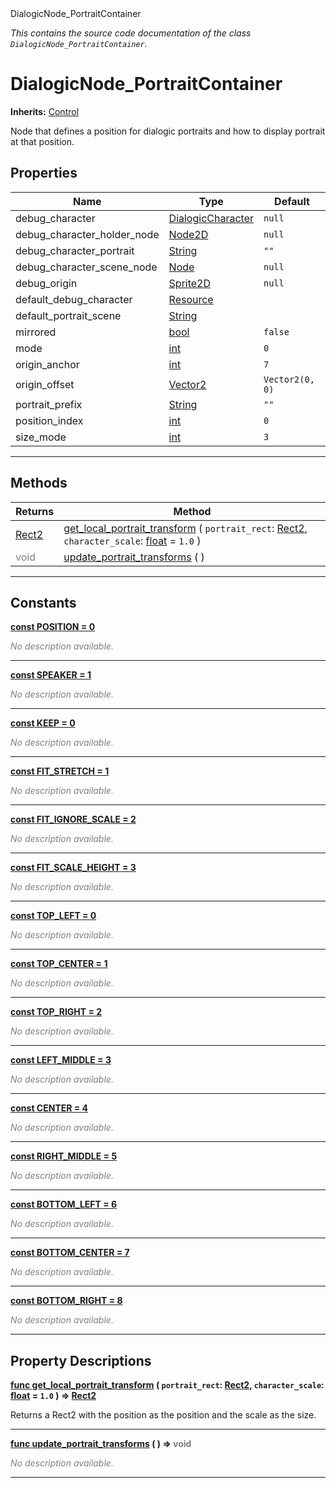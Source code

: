 
<div class="header-banner purple">
<div class="header-label purple">DialogicNode_PortraitContainer</div>
</div>

*This contains the source code documentation of the class `DialogicNode_PortraitContainer`.*
        
# DialogicNode_PortraitContainer
**Inherits:** [Control](https://docs.godotengine.org/en/latest/classes/class_control.html#class-control)

Node that defines a position for dialogic portraits and how to display portrait at that position.
## Properties
Name | Type | Default 
--- | --- | --- 
debug_character | [DialogicCharacter](class_dialogiccharacter.md) |  `null` 
debug_character_holder_node | [Node2D](https://docs.godotengine.org/en/latest/classes/class_node2d.html#class-node2d) |  `null` 
debug_character_portrait | [String](https://docs.godotengine.org/en/latest/classes/class_string.html#class-string) |  `""` 
debug_character_scene_node | [Node](https://docs.godotengine.org/en/latest/classes/class_node.html#class-node) |  `null` 
debug_origin | [Sprite2D](https://docs.godotengine.org/en/latest/classes/class_sprite2d.html#class-sprite2d) |  `null` 
default_debug_character | [Resource](https://docs.godotengine.org/en/latest/classes/class_resource.html#class-resource) |   
default_portrait_scene | [String](https://docs.godotengine.org/en/latest/classes/class_string.html#class-string) |   
mirrored | [bool](https://docs.godotengine.org/en/latest/classes/class_bool.html#class-bool) |  `false` 
mode | [int](https://docs.godotengine.org/en/latest/classes/class_int.html#class-int) |  `0` 
origin_anchor | [int](https://docs.godotengine.org/en/latest/classes/class_int.html#class-int) |  `7` 
origin_offset | [Vector2](https://docs.godotengine.org/en/latest/classes/class_vector2.html#class-vector2) |  `Vector2(0, 0)` 
portrait_prefix | [String](https://docs.godotengine.org/en/latest/classes/class_string.html#class-string) |  `""` 
position_index | [int](https://docs.godotengine.org/en/latest/classes/class_int.html#class-int) |  `0` 
size_mode | [int](https://docs.godotengine.org/en/latest/classes/class_int.html#class-int) |  `3` 
--- 

## Methods
Returns | Method 
--- | --- 
<span class="hljs-attribute">[Rect2](https://docs.godotengine.org/en/latest/classes/class_rect2.html#class-rect2)</span> | [<span class="hljs-title">get_local_portrait_transform</span>](#property-get_local_portrait_transform) ( `portrait_rect`: [Rect2](https://docs.godotengine.org/en/latest/classes/class_rect2.html#class-rect2), `character_scale`: [float](https://docs.godotengine.org/en/latest/classes/class_float.html#class-float) = `1.0` ) 
<span style = "color: gray">void</span> | [<span class="hljs-title">update_portrait_transforms</span>](#property-update_portrait_transforms) ( ) 
--- 
## Constants


<a class="header" id="constant-POSITION" href="#constant-POSITION">**<span class="hljs-attribute">const</span> <span class="hljs-title">POSITION</span><span class="hljs-comment"> = 0</span>**</a>



 <span style = "color: gray">*No description available.*</span> 

---


<a class="header" id="constant-SPEAKER" href="#constant-SPEAKER">**<span class="hljs-attribute">const</span> <span class="hljs-title">SPEAKER</span><span class="hljs-comment"> = 1</span>**</a>



 <span style = "color: gray">*No description available.*</span> 

---


<a class="header" id="constant-KEEP" href="#constant-KEEP">**<span class="hljs-attribute">const</span> <span class="hljs-title">KEEP</span><span class="hljs-comment"> = 0</span>**</a>



 <span style = "color: gray">*No description available.*</span> 

---


<a class="header" id="constant-FIT_STRETCH" href="#constant-FIT_STRETCH">**<span class="hljs-attribute">const</span> <span class="hljs-title">FIT_STRETCH</span><span class="hljs-comment"> = 1</span>**</a>



 <span style = "color: gray">*No description available.*</span> 

---


<a class="header" id="constant-FIT_IGNORE_SCALE" href="#constant-FIT_IGNORE_SCALE">**<span class="hljs-attribute">const</span> <span class="hljs-title">FIT_IGNORE_SCALE</span><span class="hljs-comment"> = 2</span>**</a>



 <span style = "color: gray">*No description available.*</span> 

---


<a class="header" id="constant-FIT_SCALE_HEIGHT" href="#constant-FIT_SCALE_HEIGHT">**<span class="hljs-attribute">const</span> <span class="hljs-title">FIT_SCALE_HEIGHT</span><span class="hljs-comment"> = 3</span>**</a>



 <span style = "color: gray">*No description available.*</span> 

---


<a class="header" id="constant-TOP_LEFT" href="#constant-TOP_LEFT">**<span class="hljs-attribute">const</span> <span class="hljs-title">TOP_LEFT</span><span class="hljs-comment"> = 0</span>**</a>



 <span style = "color: gray">*No description available.*</span> 

---


<a class="header" id="constant-TOP_CENTER" href="#constant-TOP_CENTER">**<span class="hljs-attribute">const</span> <span class="hljs-title">TOP_CENTER</span><span class="hljs-comment"> = 1</span>**</a>



 <span style = "color: gray">*No description available.*</span> 

---


<a class="header" id="constant-TOP_RIGHT" href="#constant-TOP_RIGHT">**<span class="hljs-attribute">const</span> <span class="hljs-title">TOP_RIGHT</span><span class="hljs-comment"> = 2</span>**</a>



 <span style = "color: gray">*No description available.*</span> 

---


<a class="header" id="constant-LEFT_MIDDLE" href="#constant-LEFT_MIDDLE">**<span class="hljs-attribute">const</span> <span class="hljs-title">LEFT_MIDDLE</span><span class="hljs-comment"> = 3</span>**</a>



 <span style = "color: gray">*No description available.*</span> 

---


<a class="header" id="constant-CENTER" href="#constant-CENTER">**<span class="hljs-attribute">const</span> <span class="hljs-title">CENTER</span><span class="hljs-comment"> = 4</span>**</a>



 <span style = "color: gray">*No description available.*</span> 

---


<a class="header" id="constant-RIGHT_MIDDLE" href="#constant-RIGHT_MIDDLE">**<span class="hljs-attribute">const</span> <span class="hljs-title">RIGHT_MIDDLE</span><span class="hljs-comment"> = 5</span>**</a>



 <span style = "color: gray">*No description available.*</span> 

---


<a class="header" id="constant-BOTTOM_LEFT" href="#constant-BOTTOM_LEFT">**<span class="hljs-attribute">const</span> <span class="hljs-title">BOTTOM_LEFT</span><span class="hljs-comment"> = 6</span>**</a>



 <span style = "color: gray">*No description available.*</span> 

---


<a class="header" id="constant-BOTTOM_CENTER" href="#constant-BOTTOM_CENTER">**<span class="hljs-attribute">const</span> <span class="hljs-title">BOTTOM_CENTER</span><span class="hljs-comment"> = 7</span>**</a>



 <span style = "color: gray">*No description available.*</span> 

---


<a class="header" id="constant-BOTTOM_RIGHT" href="#constant-BOTTOM_RIGHT">**<span class="hljs-attribute">const</span> <span class="hljs-title">BOTTOM_RIGHT</span><span class="hljs-comment"> = 8</span>**</a>



 <span style = "color: gray">*No description available.*</span> 

---
## Property Descriptions



<a class="header" id="property-get_local_portrait_transform" href="#property-get_local_portrait_transform">**<span class="hljs-attribute">func</span> [<span class="hljs-title">get_local_portrait_transform</span>](#property-get_local_portrait_transform) ( `portrait_rect`: [Rect2](https://docs.godotengine.org/en/latest/classes/class_rect2.html#class-rect2), `character_scale`: [float](https://docs.godotengine.org/en/latest/classes/class_float.html#class-float) = `1.0` )</a>  ⇒ <span class="hljs-attribute">[Rect2](https://docs.godotengine.org/en/latest/classes/class_rect2.html#class-rect2)</span>** 



Returns a Rect2 with the position as the position and the scale as the size.

---



<a class="header" id="property-update_portrait_transforms" href="#property-update_portrait_transforms">**<span class="hljs-attribute">func</span> [<span class="hljs-title">update_portrait_transforms</span>](#property-update_portrait_transforms) ( )</a>  ⇒ <span style = "color: gray">void</span>** 



 <span style = "color: gray">*No description available.*</span> 

---

